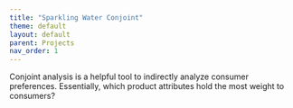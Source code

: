 ```yaml
---
title: "Sparkling Water Conjoint"
theme: default
layout: default
parent: Projects
nav_order: 1
---
```


Conjoint analysis is a helpful tool to indirectly analyze consumer preferences. Essentially, which product attributes hold the most weight to consumers? 
